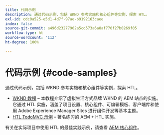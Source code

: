 ```yaml
---
title: 代码示例
description: 通过代码示例，包括 WKND 参考实施和核心组件等实例，探索 HTL。
exl-id: cdc0a525-e5d1-4d7f-97ae-b9192163caee
index: false
source-git-commit: a496d23277902a5cd573a6a8af770f27b0269f05
workflow-type: ht
source-wordcount: '112'
ht-degree: 100%

---
```



# 代码示例 {#code-samples}

通过代码示例，包括 WKND 参考实施和核心组件等实例，探索 HTL。

* [WKND 教程](https://experienceleague.adobe.com/zh-hans/docs/experience-manager-learn/getting-started-wknd-tutorial-develop/overview) – 本教程介绍了虚拟生活方式品牌 WKND 的 AEM 站点的实施。 它通过 HTL 实施，涵盖了项目设置、核心组件、可编辑模板、客户端库和使用 Adobe Experience Manager Sites 进行组件开发等基本主题。
* [HTL TodoMVC 示例](https://github.com/Adobe-Marketing-Cloud/aem-htl-sample-todomvc) – 著名练习的 AEM + HTL 实施。

有关在实际项目中使用 HTL 的最佳实践示例，请查看 [AEM 核心组件](https://experienceleague.adobe.com/zh-hans/docs/experience-manager-core-components/using/introduction)。
